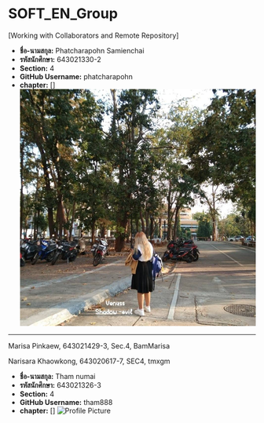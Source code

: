 # SOFT_EN_Group

[Working with Collaborators and Remote Repository]

- **ชื่อ-นามสกุล:** Phatcharapohn Samienchai
- **รหัสนักศึกษา:** 643021330-2
- **Section:** 4
- **GitHub Username:** phatcharapohn
- **chapter:** []
![Profile Picture](medai/phatcharapohn.jpg)

---

Marisa Pinkaew, 643021429-3, Sec.4, BamMarisa


Narisara Khaowkong, 643020617-7, SEC4, tmxgm



- **ชื่อ-นามสกุล:** Tham numai
- **รหัสนักศึกษา:** 643021326-3
- **Section:** 4
- **GitHub Username:** tham888
- **chapter:** []
![Profile Picture](medai/tham.jpg)



